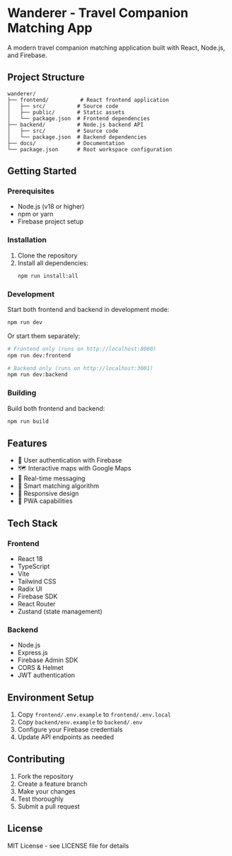 # Wanderer - Travel Companion Matching App

A modern travel companion matching application built with React, Node.js, and Firebase.

## Project Structure

```
wanderer/
├── frontend/          # React frontend application
│   ├── src/          # Source code
│   ├── public/       # Static assets
│   └── package.json  # Frontend dependencies
├── backend/          # Node.js backend API
│   ├── src/          # Source code
│   └── package.json  # Backend dependencies
├── docs/             # Documentation
└── package.json      # Root workspace configuration
```

## Getting Started

### Prerequisites

- Node.js (v18 or higher)
- npm or yarn
- Firebase project setup

### Installation

1. Clone the repository
2. Install all dependencies:
   ```bash
   npm run install:all
   ```

### Development

Start both frontend and backend in development mode:
```bash
npm run dev
```

Or start them separately:
```bash
# Frontend only (runs on http://localhost:8080)
npm run dev:frontend

# Backend only (runs on http://localhost:3001)
npm run dev:backend
```

### Building

Build both frontend and backend:
```bash
npm run build
```

## Features

- 🔐 User authentication with Firebase
- 🗺️ Interactive maps with Google Maps
- 💬 Real-time messaging
- 🎯 Smart matching algorithm
- 📱 Responsive design
- 🚀 PWA capabilities

## Tech Stack

### Frontend
- React 18
- TypeScript
- Vite
- Tailwind CSS
- Radix UI
- Firebase SDK
- React Router
- Zustand (state management)

### Backend
- Node.js
- Express.js
- Firebase Admin SDK
- CORS & Helmet
- JWT authentication

## Environment Setup

1. Copy `frontend/.env.example` to `frontend/.env.local`
2. Copy `backend/env.example` to `backend/.env`
3. Configure your Firebase credentials
4. Update API endpoints as needed

## Contributing

1. Fork the repository
2. Create a feature branch
3. Make your changes
4. Test thoroughly
5. Submit a pull request

## License

MIT License - see LICENSE file for details